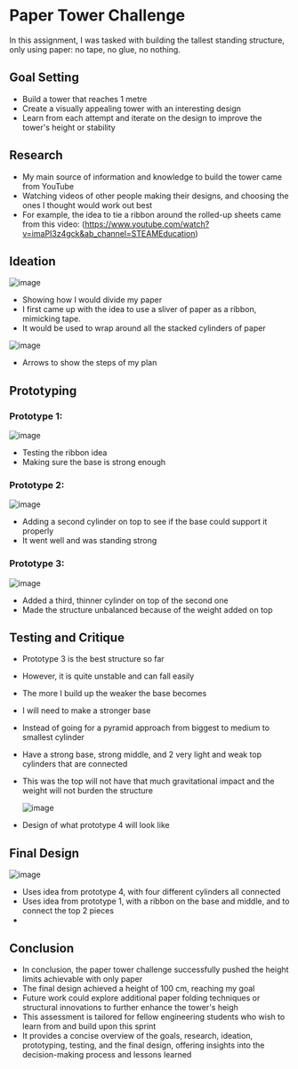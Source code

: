 # Paper Tower Challenge 
In this assignment, I was tasked with building the tallest standing structure, only using paper: no tape, no glue, no nothing. 

## Goal Setting 
- Build a tower that reaches 1 metre
- Create a visually appealing tower with an interesting design
- Learn from each attempt and iterate on the design to improve the tower's height or stability

## Research
- My main source of information and knowledge to build the tower came from YouTube
- Watching videos of other people making their designs, and choosing the ones I thought would work out best
- For example, the idea to tie a ribbon around the rolled-up sheets came from this video: (https://www.youtube.com/watch?v=imaPI3z4gck&ab_channel=STEAMEducation)

## Ideation
![image](https://github.com/StAndrewsCollege/2324-tej3m-5-2-getting-started-with-github-assignments-mateoalava21/assets/156364880/afa24460-2750-45fd-8510-af4808bf891f)

- Showing how I would divide my paper
- I first came up with the idea to use a sliver of paper as a ribbon, mimicking tape.
- It would be used to wrap around all the stacked cylinders of paper

![image](https://github.com/StAndrewsCollege/2324-tej3m-5-2-getting-started-with-github-assignments-mateoalava21/assets/156364880/03ff5ba7-9794-446b-a190-d433a9a4c89b)

- Arrows to show the steps of my plan

## Prototyping 

### Prototype 1:
![image](https://github.com/StAndrewsCollege/2324-tej3m-5-2-getting-started-with-github-assignments-mateoalava21/assets/156364880/cc0e2896-093e-458c-8bd4-4b068f396e92)

- Testing the ribbon idea
- Making sure the base is strong enough

### Prototype 2:
![image](https://github.com/StAndrewsCollege/2324-tej3m-5-2-getting-started-with-github-assignments-mateoalava21/assets/156364880/bab2a96a-bcad-431c-9a6c-510993b929ea)

- Adding a second cylinder on top to see if the base could support it properly
- It went well and was standing strong

### Prototype 3:
![image](https://github.com/StAndrewsCollege/2324-tej3m-5-2-getting-started-with-github-assignments-mateoalava21/assets/156364880/b797d200-2f67-49e5-bee9-8721f7ca45dd)

- Added a third, thinner cylinder on top of the second one
- Made the structure unbalanced because of the weight added on top

## Testing and Critique 
- Prototype 3 is the best structure so far
- However, it is quite unstable and can fall easily
- The more I build up the weaker the base becomes

- I will need to make a stronger base
- Instead of going for a pyramid approach from biggest to medium to smallest cylinder
- Have a strong base, strong middle, and 2 very light and weak top cylinders that are connected
- This was the top will not have that much gravitational impact and the weight will not burden the structure

  ![image](https://github.com/StAndrewsCollege/2324-tej3m-5-2-getting-started-with-github-assignments-mateoalava21/assets/156364880/ea657087-f266-4862-bef4-253e0379dba5)

- Design of what prototype 4 will look like

## Final Design

![image](https://github.com/StAndrewsCollege/2324-tej3m-5-2-getting-started-with-github-assignments-mateoalava21/assets/156364880/ca0abe2c-235c-4789-aaad-98e8cec525d6)

- Uses idea from prototype 4, with four different cylinders all connected 
- Uses idea from prototype 1, with a ribbon on the base and middle, and to connect the top 2 pieces
- 
## Conclusion

- In conclusion, the paper tower challenge successfully pushed the height limits achievable with only paper
- The final design achieved a height of 100 cm, reaching my goal
- Future work could explore additional paper folding techniques or structural innovations to further enhance the tower's heigh
- This assessment is tailored for fellow engineering students who wish to learn from and build upon this sprint
- It provides a concise overview of the goals, research, ideation, prototyping, testing, and the final design, offering insights into the decision-making process and lessons learned
